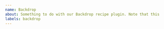 ```yaml
---
name: Backdrop 
about: Something to do with our Backdrop recipe plugin. Note that this issue will get transferred over to `lando/backdrop`
labels: backdrop
---
```

